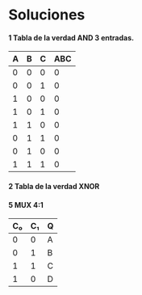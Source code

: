 # Soluciones

#### 1 Tabla de la verdad AND 3 entradas.
| A | B | C | ABC |
|---|---|---|-----|
| 0 | 0 | 0 | 0   |
| 0 | 0 | 1 | 0   |
| 1 | 0 | 0 | 0   |
| 1 | 0 | 1 | 0   |
| 1 | 1 | 0 | 0   |
| 0 | 1 | 1 | 0   |
| 0 | 1 | 0 | 0   |
| 1 | 1 | 1 | 0   |
#### 2 Tabla de la verdad XNOR
#### 5 MUX 4:1
| C₀ | C₁ | Q |
|----|----|---|
| 0  | 0  | A |
| 0  | 1  | B |
| 1  | 1  | C |
| 1  | 0  | D |
